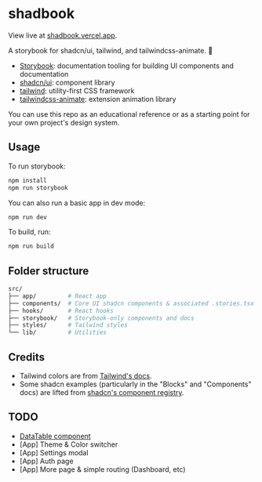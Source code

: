 # shadbook

View live at [shadbook.vercel.app](https://shadbook.vercel.app).

A storybook for shadcn/ui, tailwind, and tailwindcss-animate. 🚀

- [Storybook](https://storybook.js.org/): documentation tooling for building UI components and documentation
- [shadcn/ui](https://ui.shadcn.com/): component library
- [tailwind](https://tailwindcss.com/): utility-first CSS framework
- [tailwindcss-animate](https://github.com/jamiebuilds/tailwindcss-animate): extension animation library

You can use this repo as an educational reference or as a starting point for your own project's design system.

## Usage

To run storybook:

```bash
npm install
npm run storybook
```

You can also run a basic app in dev mode:

```bash
npm run dev
```

To build, run:

```bash
npm run build
```

## Folder structure

```bash
src/
├── app/         # React app
├── components/  # Core UI shadcn components & associated .stories.tsx files
├── hooks/       # React hooks
├── storybook/   # Storybook-only components and docs
├── styles/      # Tailwind styles
└── lib/         # Utilities
```

## Credits
- Tailwind colors are from [Tailwind's docs](https://tailwindcss.com/docs/colors).
- Some shadcn examples (particularly in the "Blocks" and "Components" docs) are lifted from [shadcn's component registry](https://github.com/shadcn-ui/ui/tree/shadcn/09-tailwind-v4/apps/v4/registry/new-york-v4).

## TODO
- [DataTable component](https://ui.shadcn.com/docs/components/data-table)
- [App] Theme & Color switcher
- [App] Settings modal
- [App] Auth page
- [App] More page & simple routing (Dashboard, etc)
